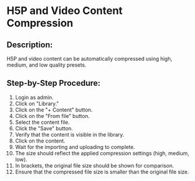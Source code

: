 # H5P and Video Content Compression

## Description:

H5P and video content can be automatically compressed using high, medium, and low quality presets.

## Step-by-Step Procedure:

1. Login as admin.
2. Click on "Library."
3. Click on the "+ Content" button.
4. Click on the "From file" button.
5. Select the content file.
6. Click the "Save" button.
7. Verify that the content is visible in the library.
8. Click on the content.
9. Wait for the importing and uploading to complete. 
10. The size should reflect the applied compression settings (high, medium, low). 
11. In brackets, the original file size should be shown for comparison. 
12. Ensure that the compressed file size is smaller than the original file size.